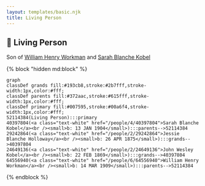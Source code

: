```yaml
---
layout: templates/basic.njk
title: Living Person
---
```

## 🔵 Living Person

Son of [William Henry Workman](/people/6/64556940) and [Sarah Blanche Kobel](/people/4/40397804)

{% block "hidden md:block" %}
```mermaid
graph
classDef grands fill:#193cb8,stroke:#2b7fff,stroke-width:1px,color:#fff;
classDef parents fill:#372aac,stroke:#615fff,stroke-width:1px,color:#fff;
classDef primary fill:#007595,stroke:#00a6f4,stroke-width:1px,color:#fff;
52114384(Living Person):::primary
40397804(<a class="text-white" href="/people/4/40397804">Sarah Blanche Kobel</a><br /><small>b: 13 JAN 1904</small>):::parents-->52114384
29242864(<a class="text-white" href="/people/2/29242864">Jessie Blanche Holloway</a><br /><small>b: 26 APR 1875</small>):::grands-->40397804
24649136(<a class="text-white" href="/people/2/24649136">John Wesley Kobel</a><br /><small>b: 22 FEB 1869</small>):::grands-->40397804
64556940(<a class="text-white" href="/people/6/64556940">William Henry Workman</a><br /><small>b: 14 MAR 1909</small>):::parents-->52114384
```
{% endblock %}
